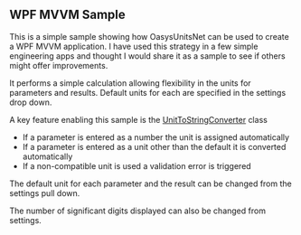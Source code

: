 ﻿## WPF MVVM Sample
This is a simple sample showing how OasysUnitsNet can be used to create a WPF MVVM application. I have used this strategy in a few simple engineering apps and thought I would share it as a sample to see if others might offer improvements.

It performs a simple calculation allowing flexibility in the units for parameters and results. Default units for each are specified in the settings drop down.

A key feature enabling this sample is the [UnitToStringConverter](https://github.com/dayewah/OasysUnitsNet/blob/master/Samples/WpfMVVMSample/WpfMVVMSample/Converters/UnitToStringConverter.cs) class
- If a parameter is entered as a number the unit is assigned automatically
- If a parameter is entered as a unit other than the default it is converted automatically
- If a non-compatible unit is used a validation error is triggered

The default unit for each parameter and the result can be changed from the settings pull down.

The number of significant digits displayed can also be changed from settings.